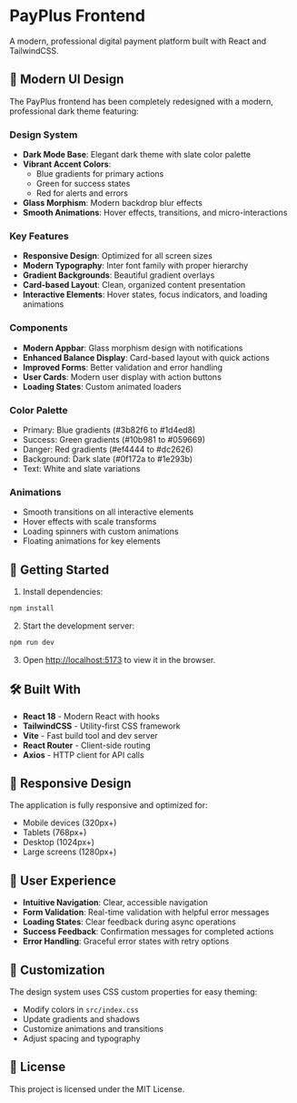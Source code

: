 # PayPlus Frontend

A modern, professional digital payment platform built with React and TailwindCSS.

## 🎨 Modern UI Design

The PayPlus frontend has been completely redesigned with a modern, professional dark theme featuring:

### Design System
- **Dark Mode Base**: Elegant dark theme with slate color palette
- **Vibrant Accent Colors**: 
  - Blue gradients for primary actions
  - Green for success states
  - Red for alerts and errors
- **Glass Morphism**: Modern backdrop blur effects
- **Smooth Animations**: Hover effects, transitions, and micro-interactions

### Key Features
- **Responsive Design**: Optimized for all screen sizes
- **Modern Typography**: Inter font family with proper hierarchy
- **Gradient Backgrounds**: Beautiful gradient overlays
- **Card-based Layout**: Clean, organized content presentation
- **Interactive Elements**: Hover states, focus indicators, and loading animations

### Components
- **Modern Appbar**: Glass morphism design with notifications
- **Enhanced Balance Display**: Card-based layout with quick actions
- **Improved Forms**: Better validation and error handling
- **User Cards**: Modern user display with action buttons
- **Loading States**: Custom animated loaders

### Color Palette
- Primary: Blue gradients (#3b82f6 to #1d4ed8)
- Success: Green gradients (#10b981 to #059669)
- Danger: Red gradients (#ef4444 to #dc2626)
- Background: Dark slate (#0f172a to #1e293b)
- Text: White and slate variations

### Animations
- Smooth transitions on all interactive elements
- Hover effects with scale transforms
- Loading spinners with custom animations
- Floating animations for key elements

## 🚀 Getting Started

1. Install dependencies:
```bash
npm install
```

2. Start the development server:
```bash
npm run dev
```

3. Open [http://localhost:5173](http://localhost:5173) to view it in the browser.

## 🛠️ Built With

- **React 18** - Modern React with hooks
- **TailwindCSS** - Utility-first CSS framework
- **Vite** - Fast build tool and dev server
- **React Router** - Client-side routing
- **Axios** - HTTP client for API calls

## 📱 Responsive Design

The application is fully responsive and optimized for:
- Mobile devices (320px+)
- Tablets (768px+)
- Desktop (1024px+)
- Large screens (1280px+)

## 🎯 User Experience

- **Intuitive Navigation**: Clear, accessible navigation
- **Form Validation**: Real-time validation with helpful error messages
- **Loading States**: Clear feedback during async operations
- **Success Feedback**: Confirmation messages for completed actions
- **Error Handling**: Graceful error states with retry options

## 🔧 Customization

The design system uses CSS custom properties for easy theming:
- Modify colors in `src/index.css`
- Update gradients and shadows
- Customize animations and transitions
- Adjust spacing and typography

## 📄 License

This project is licensed under the MIT License.
